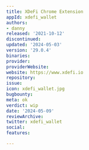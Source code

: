 ```yaml
---
title: XDeFi Chrome Extension
appId: xdefi_wallet
authors:
- danny
released: '2021-10-12'
discontinued: 
updated: '2024-05-03'
version: '29.0.4'
binaries: 
provider: 
providerWebsite: 
website: https://www.xdefi.io
repository: 
issue: 
icon: xdefi_wallet.jpg
bugbounty: 
meta: ok
verdict: wip
date: '2024-05-09'
reviewArchive: 
twitter: xdefi_wallet
social: 
features: 

---
```



